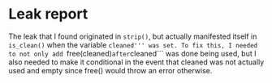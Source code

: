 # Leak report

The leak that I found originated in ```strip()```, but actually manifested itself in ```is_clean()```
 when the variable ```cleaned''' was set. To fix this, I needed to not only add ```free(cleaned)``` after
 ```cleaned``` was done being used, but I also needed to make it conditional in the event that cleaned
 was not actually used and empty since free() would throw an error otherwise.
